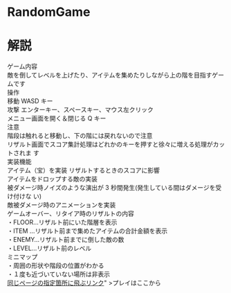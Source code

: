 # RandomGame

<!DOCTYPE html>
<html lang="ja">
<head>
    <meta charset="UTF-8">
    </head>
<body>
    <h1>解説</h1>
    ゲーム内容<br>
敵を倒してレベルを上げたり、アイテムを集めたりしながら上の階を目指すゲームです<br>
操作<br>
移動 WASD キー<br>
攻撃 エンターキー、スペースキー、マウス左クリック<br>
メニュー画面を開く＆閉じる Q キー<br>
注意<br>
階段は触れると移動し、下の階には戻れないので注意<br>
リザルト画面でスコア集計処理はどれかのキーを押すと徐々に増える処理がカットされま
す<br>
実装機能<br>
アイテム（宝）を実装 リザルトするときのスコアに影響<br>
アイテムをドロップする敵の実装<br>
被ダメージ時ノイズのような演出が 3 秒間発生(発生している間はダメージを受け付けな
い)<br>
敵被ダメージ時のアニメーションを実装<br>
ゲームオーバー、リタイア時のリザルトの内容<br>
・FLOOR…リザルト前にいた階層を表示<br>
・ITEM …リザルト前まで集めたアイテムの合計金額を表示<br>
・ENEMY…リザルト前までに倒した敵の数<br>
・LEVEL…リザルト前のレベル<br>
ミニマップ<br>
・周囲の形状や階段の位置がわかる<br>
・１度も近づいていない場所は非表示 <br>
<a href= "<a href= "#xxx" >同じページの指定箇所に飛ぶリンク</a>" >プレイはここから</a>
    </body>
</html>

